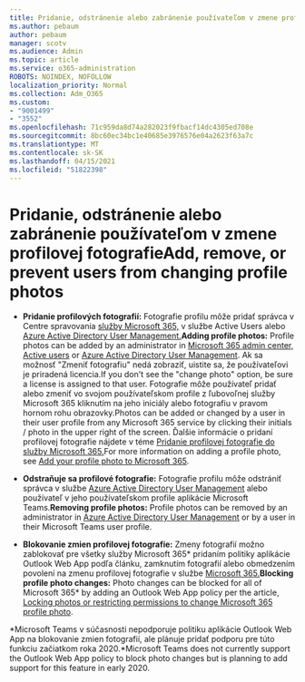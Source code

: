 ```yaml
---
title: Pridanie, odstránenie alebo zabránenie používateľom v zmene profilovej fotografie
ms.author: pebaum
author: pebaum
manager: scotv
ms.audience: Admin
ms.topic: article
ms.service: o365-administration
ROBOTS: NOINDEX, NOFOLLOW
localization_priority: Normal
ms.collection: Adm_O365
ms.custom:
- "9001499"
- "3552"
ms.openlocfilehash: 71c959da8d74a282023f9fbacf14dc4305ed708e
ms.sourcegitcommit: 8bc60ec34bc1e40685e3976576e04a2623f63a7c
ms.translationtype: MT
ms.contentlocale: sk-SK
ms.lasthandoff: 04/15/2021
ms.locfileid: "51822398"
---
```

# <a name="add-remove-or-prevent-users-from-changing-profile-photos"></a><span data-ttu-id="96c19-102">Pridanie, odstránenie alebo zabránenie používateľom v zmene profilovej fotografie</span><span class="sxs-lookup"><span data-stu-id="96c19-102">Add, remove, or prevent users from changing profile photos</span></span>

- <span data-ttu-id="96c19-103">**Pridanie profilových fotografií:** Fotografie profilu môže pridať správca v Centre spravovania [služby Microsoft 365,](https://admin.microsoft.com/Adminportal/Home?source=applauncher#/users) v službe Active Users alebo [Azure Active Directory User Management.](https://portal.azure.com/#blade/Microsoft_AAD_IAM/UsersManagementMenuBlade/AllUsers)</span><span class="sxs-lookup"><span data-stu-id="96c19-103">**Adding profile photos:** Profile photos can be added by an administrator in [Microsoft 365 admin center, Active users](https://admin.microsoft.com/Adminportal/Home?source=applauncher#/users) or  [Azure Active Directory User Management](https://portal.azure.com/#blade/Microsoft_AAD_IAM/UsersManagementMenuBlade/AllUsers).</span></span>  <span data-ttu-id="96c19-104">Ak sa možnosť "Zmeniť fotografiu" nedá zobraziť, uistite sa, že používateľovi je priradená licencia.</span><span class="sxs-lookup"><span data-stu-id="96c19-104">If you don't see the "change photo" option, be sure a license is assigned to that user.</span></span> <span data-ttu-id="96c19-105">Fotografie môže používateľ pridať alebo zmeniť vo svojom používateľskom profile z ľubovoľnej služby Microsoft 365 kliknutím na jeho iniciály alebo fotografiu v pravom hornom rohu obrazovky.</span><span class="sxs-lookup"><span data-stu-id="96c19-105">Photos can be added or changed by a user in their user profile from any Microsoft 365 service by clicking their initials / photo in the upper right of the screen.</span></span> <span data-ttu-id="96c19-106">Ďalšie informácie o pridaní profilovej fotografie nájdete v téme [Pridanie profilovej fotografie do služby Microsoft 365.](https://support.office.com/article/add-your-profile-photo-to-office-365-2eaf93fd-b3f1-43b9-9cdc-bdcd548435b7)</span><span class="sxs-lookup"><span data-stu-id="96c19-106">For more information on adding a profile photo, see [Add your profile photo to Microsoft 365](https://support.office.com/article/add-your-profile-photo-to-office-365-2eaf93fd-b3f1-43b9-9cdc-bdcd548435b7).</span></span>

- <span data-ttu-id="96c19-107">**Odstraňuje sa profilové fotografie:** Fotografie profilu môže odstrániť správca v službe [Azure Active Directory User Management](https://portal.azure.com/#blade/Microsoft_AAD_IAM/UsersManagementMenuBlade/AllUsers) alebo používateľ v jeho používateľskom profile aplikácie Microsoft Teams.</span><span class="sxs-lookup"><span data-stu-id="96c19-107">**Removing profile photos:** Profile photos can be removed by an administrator in [Azure Active Directory User Management](https://portal.azure.com/#blade/Microsoft_AAD_IAM/UsersManagementMenuBlade/AllUsers) or by a user in their Microsoft Teams user profile.</span></span>

- <span data-ttu-id="96c19-108">**Blokovanie zmien profilovej fotografie:** Zmeny fotografií možno zablokovať pre všetky služby Microsoft 365\* pridaním politiky aplikácie Outlook Web App podľa článku, zamknutím fotografií alebo obmedzením povolení na zmenu profilovej fotografie v službe [Microsoft 365.](https://answers.microsoft.com/msoffice/forum/msoffice_o365admin-mso_dep365-mso_o365b/locking-photos-or-restricting-permissions-to/1d19ae4f-de5d-4c3d-a0ad-4b8b8ac32e3d)</span><span class="sxs-lookup"><span data-stu-id="96c19-108">**Blocking profile photo changes:** Photo changes can be blocked for all of Microsoft 365\* by adding an Outlook Web App policy per the article, [Locking photos or restricting permissions to change Microsoft 365 profile photo](https://answers.microsoft.com/msoffice/forum/msoffice_o365admin-mso_dep365-mso_o365b/locking-photos-or-restricting-permissions-to/1d19ae4f-de5d-4c3d-a0ad-4b8b8ac32e3d).</span></span>

<span data-ttu-id="96c19-109">\*Microsoft Teams v súčasnosti nepodporuje politiku aplikácie Outlook Web App na blokovanie zmien fotografií, ale plánuje pridať podporu pre túto funkciu začiatkom roka 2020.</span><span class="sxs-lookup"><span data-stu-id="96c19-109">\*Microsoft Teams does not currently support the Outlook Web App policy to block photo changes but is planning to add support for this feature in early 2020.</span></span>
